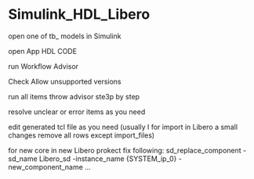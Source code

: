 # Simulink_HDL_Libero
open one of tb_ models in Simulink

open App HDL CODE

run Workflow Advisor

Check Allow unsupported versions

run all items throw advisor ste3p by step

resolve unclear or error items as you need

edit generated tcl file as you need (usually I for import in Libero a small changes remove all rows except import_files)

for new core in new Libero prokect fix following: sd_replace_component -sd_name Libero_sd -instance_name {SYSTEM_ip_0} -new_component_name ...

